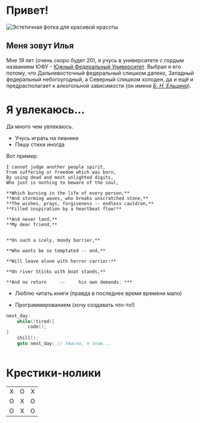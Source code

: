 # Привет! 
![Эстетичная фотка для красивой красоты](https://celes.club/uploads/posts/2022-05/1653870904_27-celes-club-p-estetichnie-oboi-na-noutbuk-krasivie-27.jpg)


## Меня зовут Илья

Мне _19_ лет (очень скоро будет 20), я учусь в университете с гордым названием ЮФУ - [Южный Федеральный Университет](https://sfedu.ru/). Выбрал я его потому, что Дальневосточный федеральный слишком далеко, Западный федеральный небогоугодный, а Северный слишком холоден, да и ещё и предрасполагает к алкогольной зависимости (он имени [*Б. Н. Ельцина*](https://en.wikipedia.org/wiki/Boris_Yeltsin)).



# Я увлекаюсь...
Да много чем увлекаюсь.
- Учусь играть на пианике
- Пишу стихи иногда 

Вот пример:

    I cannot judge another people spirit,
    From suffering or freedom which was born,
    By using dead and most unlighted digits,
    Who just is nothing to beware of the soul,

    **Which burning in the life of every person,**
    **And storming waves, who breaks unscratched stone,**
    **The wishes, prays, forgiveness -- endless cauldron,**
    **Filled inspiration by a heartbeat flow!**
   
    **And never land,**
    **My dear friend,**

    
    **On such a icely, moody barrier,**

    **Who wants be so temptated -- end,**

    **Will leave alone with horror carrier:**

    **On river Sticks with boat stands,**

    **And no return     --     his own demands. ***

- Люблю читать книги (правда в последнее время времени мало)


- Программированием (хочу создавать что-то!)
```C
next_day:
    while(!tired){
        code();
}
    chill();
    goto next_day; // Ужасно, я знаю...
    
```






# Крестики-нолики
|   |   |   |
|:-:|:-:|:-:|   
| X | O | X |
| O | X | O | 
| O | X | O | 



